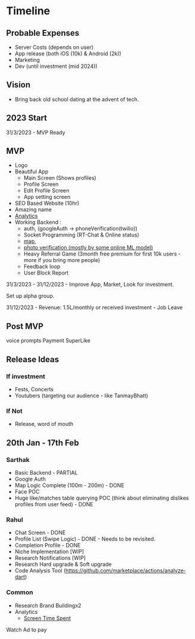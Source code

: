 # Timeline

## Probable Expenses
- Server Costs (depends on user)
- App release (both iOS (10k) & Android (2k))
- Marketing
- Dev (until investment (mid 2024))

## Vision

- Bring back old school dating at the advent of tech.

## 2023 Start

31/3/2023 - MVP Ready
## MVP
- Logo
- Beautiful App
  - Main Screen (Shows profiles)
  - Profile Screen
  - Edit Profile Screen
  - App setting screen
- SEO Based Website (10hr)
- Amazing name
- [Analytics](https://amplitude.com/)
- Working Backend :
  - auth, (googleAuth -> phoneVerification(twilio))
  - Socket Programming (RT-Chat & Online status)
  - [map](https://redis.io/docs/data-types/geospatial/),
  - [photo verification (mostly by some online ML model)](https://www.npmjs.com/package/face-api.js)
  - Heavy Referral Game (3month free premium for first 10k users - more if you bring more people)
  - Feedback loop
  - User Block Report

31/3/2023 - 31/12/2023 - Improve App, Market, Look for investment.

Set up alpha group.

31/12/2023 - Revenue: 1.5L/monthly or received investment - Job Leave

## Post MVP
voice prompts
Payment
SuperLike

## Release Ideas

### If investment
- Fests, Concerts
- Youtubers (targeting our audience - like TanmayBhatt)

### If Not
- Release, word of mouth

## 20th Jan - 17th Feb

### Sarthak
- Basic Backend - PARTIAL
- Google Auth
- Map Logic Complete (100m - 200m) - DONE
- Face POC
- Huge like/matches table querying POC (think about eliminating dislikes profiles from user feed) - DONE

### Rahul
- Chat Screen - DONE
- Profile List (Swipe Logic) - DONE - Needs to be revisited.
- Completion Profile - DONE
- Niche Implementation [WIP]
- Research Notifications [WIP]
- Research Hard upgrade & Soft upgrade
- Code Analysis Tool (https://github.com/marketplace/actions/analyze-dart)

### Common
- Research Brand Buildingx2
- Analytics
  - [Screen Time Spent](https://pub.dev/packages/amplitude_flutter)

Watch Ad to pay
